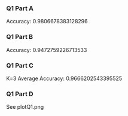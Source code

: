 ### Q1 Part A
Accuracy: 0.9806678383128296
### Q1 Part B
Accuracy: 0.9472759226713533
### Q1 Part C
K=3 Average Accuracy: 0.9666202543395525
### Q1 Part D
See plotQ1.png